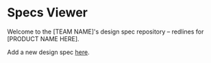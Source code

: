 # Specs Viewer

Welcome to the [TEAM NAME]'s design spec repository – redlines for [PRODUCT NAME HERE].

Add a new design spec [here](../../tree/master/specs).
